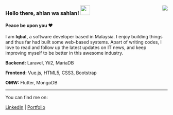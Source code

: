 ### Hello there, ahlan wa sahlan! <img src="https://raw.githubusercontent.com/miqbalhakim/miqbalhakim/blob/master/wave.gif" width="30px"> <img align="right" src="https://visitor-badge.laobi.icu/badge?page_id=miqbalhakim.miqbalhakim">

#### Peace be upon you ❤️

I am **Iqbal,** a software developer based in Malaysia. I enjoy building things and thus far had built some web-based systems. Apart of writing codes, I love to read and follow up the latest updates on IT news, and keep improving myself to be better in this awesome industry. 


**Backend:** Laravel, Yii2, MariaDB

**Frontend:** Vue.js, HTML5, CSS3, Bootstrap

**OMW:** Flutter, MongoDB


___

You can find me on:

<a href="https://www.linkedin.com/in/miqbalhakim05">LinkedIn</a>&nbsp;|&nbsp;<a href="https://miqbalhakim.github.io">Portfolio</a>&nbsp;
